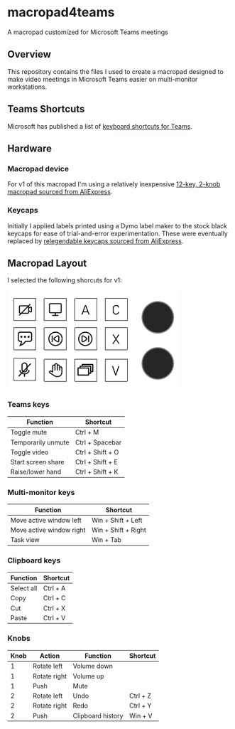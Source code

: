 # macropad4teams
A macropad customized for Microsoft Teams meetings

## Overview
This repository contains the files I used to create a macropad designed to make video meetings in Microsoft Teams easier on multi-monitor workstations.

## Teams Shortcuts
Microsoft has published a list of [keyboard shortcuts for Teams](https://support.microsoft.com/en-us/office/keyboard-shortcuts-for-microsoft-teams-2e8e2a70-e8d8-4a19-949b-4c36dd5292d2).

## Hardware
### Macropad device
For v1 of this macropad I'm using a relatively inexpensive [12-key, 2-knob macropad sourced from AliExpress](https://www.aliexpress.com/item/1005005992174580.html).

### Keycaps
Initially I applied labels printed using a Dymo label maker to the stock black keycaps for ease of trial-and-error experimentation. These were eventually replaced by [relegendable keycaps sourced from AliExpress](https://www.aliexpress.com/item/1005003458085668.html).

## Macropad Layout
I selected the following shorcuts for v1:

![MS Teams Macropad v1 layout!](/legends/macropad4teams.png "MS Teams Macropad v1 layout")

### Teams keys 
|Function|Shortcut|
|---|---|
|Toggle mute|Ctrl + M|
|Temporarily unmute|Ctrl + Spacebar|
|Toggle video|Ctrl + Shift + O|
|Start screen share|Ctrl + Shift + E|
|Raise/lower hand|Ctrl + Shift + K|

### Multi-monitor keys
|Function|Shortcut|
|---|---|
|Move active window left|Win + Shift + Left|
|Move active window right|Win + Shift + Right|
|Task view|Win + Tab|

### Clipboard keys
|Function|Shortcut|
|---|---|
|Select all|Ctrl + A|
|Copy|Ctrl + C|
|Cut|Ctrl + X|
|Paste|Ctrl + V|

### Knobs
|Knob|Action|Function|Shortcut|
|---|---|---|---|
|1|Rotate left|Volume down||
|1|Rotate right|Volume up||
|1|Push|Mute||
|2|Rotate left|Undo|Ctrl + Z|
|2|Rotate right|Redo|Ctrl + Y|
|2|Push|Clipboard history|Win + V|

